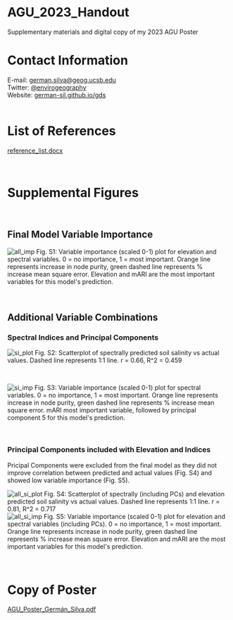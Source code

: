 # AGU_2023_Handout
Supplementary materials and digital copy of my 2023 AGU Poster
<br>

# Contact Information
E-mail: german.silva@geog.ucsb.edu <br>
Twitter: [@envirogeography](https://twitter.com/envirogeography?lang=en)  <br>
Website: [german-sil.github.io/gds](german-sil.github.io/gds) <br>
<br>

# List of References
[reference_list.docx](https://github.com/German-Sil/AGU_2023_Handout/files/13491945/reference_list.docx)

<br>

# Supplemental Figures
<br>

## Final Model Variable Importance

![all_imp](https://github.com/German-Sil/AGU_2023_Handout/assets/91705562/8407e055-aaf6-400c-895b-1afbbbbdc99a)
Fig. S1: Variable importance (scaled 0-1) plot for elevation and spectral variables. 0 = no importance, 1 = most important. Orange line represents increase in node purity, green dashed line represents % increase mean square error. Elevation and mARI are the most important variables for this model's prediction.

<br>

## Additional Variable Combinations

### Spectral Indices and Principal Components 
![si_plot](https://github.com/German-Sil/AGU_2023_Handout/assets/91705562/aa68247d-77ad-4e4f-8d7e-ddcecaad6be5)
Fig. S2: Scatterplot of spectrally predicted soil salinity vs actual values. Dashed line represents 1:1 line. r = 0.66, R^2 = 0.459


<br>

![si_imp](https://github.com/German-Sil/AGU_2023_Handout/assets/91705562/4748ba28-db96-4c6d-8d42-197c8a92c464)
Fig. S3: Variable importance (scaled 0-1) plot for spectral variables. 0 = no importance, 1 = most important. Orange line represents increase in node purity, green dashed line represents % increase mean square error. mARI most important variable, followed by principal component 5 for this model's prediction.

<br>

### Principal Components included with Elevation and Indices

Pricipal Components were excluded from the final model as they did not improve correlation between predicted and actual values (Fig. S4) and showed low variable importance (Fig. S5).

![all_si_plot](https://github.com/German-Sil/AGU_2023_Handout/assets/91705562/42c58309-27c2-4b3e-8b86-c319094f0416)
Fig. S4: Scatterplot of spectrally (including PCs) and elevation predicted soil salinity vs actual values. Dashed line represents 1:1 line. r = 0.81, R^2 = 0.717
<br>
![all_si_imp](https://github.com/German-Sil/AGU_2023_Handout/assets/91705562/7eb294e3-546b-49ea-a761-05bbcb7b2d9a)
Fig. S5: Variable importance (scaled 0-1) plot for elevation and spectral variables (including PCs). 0 = no importance, 1 = most important. Orange line represents increase in node purity, green dashed line represents % increase mean square error. Elevation and mARI are the most important variables for this model's prediction.
<br>
<br>
<br>

# Copy of Poster

[AGU_Poster_Germán_Silva.pdf](https://github.com/German-Sil/AGU_2023_Handout/files/13572555/AGU_Poster_German_Silva.pdf)



